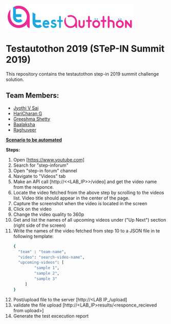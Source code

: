 ![](logo.png)

# Testautothon 2019 (STeP-IN Summit 2019)


This repository contains the testautothon step-in 2019 summit challenge solution.


## Team Members:
- [Jyothi V Sai]()
- [HariCharan G]()
- [Greeshma Shetty]()
- [Baalaksha]()
- [Raghuveer]()

<u><b>Scenario to be automated</b></u>

<b>Steps:</b>

1. Open [https://www.youtube.com]
2. Search for "step-inforum"
3. Open "step-in forum" channel
4. Navigate to "Videos" tab
5. Make an API call [http://<<LAB_IP>>/video] and get the video name from the responce.
6. Locate the video fetched from the above step by scrolling to the videos list. Video title should appear in the center of the page.
7. Capture the screenshot when the video is located in the screen
8. Click on the video
9. Change the video quality to 360p
10. Get and list the names of all upcoming videos under ("Up Next") section (right side of the screen) 
11. Write the names of the video fetched from step 10 to a JSON file in te following template:
    ```bash
    {
      "team" : "team-name",
      "video": "search-video-name",
      "upcoming-videos": [
             "sample 1",
             "sample 2",
             "sample 3"
         ]
    }
    ```
12. Post/upload file to the server [http://<LAB IP_/upload]
13. validate the file upload [http://<LAB_IP>results/<responce_recieved from upload>]
14. Generate the test excecution report
